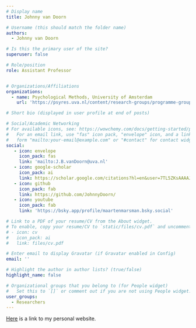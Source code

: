 ```yaml
---
# Display name
title: Johnny van Doorn

# Username (this should match the folder name)
authors:
  - Johnny van Doorn

# Is this the primary user of the site?
superuser: false

# Role/position
role: Assistant Professor 


# Organizations/Affiliations
organizations:
  - name: Psychological Methods, University of Amsterdam
    url: 'https://psyres.uva.nl/content/research-groups/programme-group-psychological-methods/programme-group-psychological-methods.html'

# Short bio (displayed in user profile at end of posts)

# Social/Academic Networking
# For available icons, see: https://wowchemy.com/docs/getting-started/page-builder/#icons
#   For an email link, use "fas" icon pack, "envelope" icon, and a link in the
#   form "mailto:your-email@example.com" or "#contact" for contact widget.
social:
   - icon: envelope
     icon_pack: fas
     link: 'mailto:J.B.vanDoorn@uva.nl'
   - icon: google-scholar
     icon_pack: ai
     link: https://scholar.google.com/citations?hl=en&user=7TL5ZKsAAAAJ
   - icon: github
     icon_pack: fab
     link: https://github.com/JohnnyDoorn/
   - icon: youtube
     icon_pack: fab
     link: 'https://bsky.app/profile/maartenmarsman.bsky.social'

# Link to a PDF of your resume/CV from the About widget.
# To enable, copy your resume/CV to `static/files/cv.pdf` and uncomment the lines below.
# - icon: cv
#   icon_pack: ai
#   link: files/cv.pdf

# Enter email to display Gravatar (if Gravatar enabled in Config)
email: ''

# Highlight the author in author lists? (true/false)
highlight_name: false

# Organizational groups that you belong to (for People widget)
#   Set this to `[]` or comment out if you are not using People widget.
user_groups:
  - Researchers
---
```


[Here](https://johnnydoorn.github.io) is a link to my personal website.
